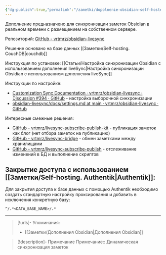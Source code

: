 ```yaml
---
{"dg-publish":true,"permalink":"/zametki/dopolnenie-obsidian-self-hosted-live-sync/","created":"2024-09-14 03:00","updated":"2024-10-09T19:50:52+03:00"}
---
```


Дополнение предназначено для синхронизации заметок Obsidian в реальном времени с размещением на собственном сервере.

Репозиторий: [GitHub - vrtmrz/obsidian-livesync](https://github.com/vrtmrz/obsidian-livesync)

Решение основано на базе данных [[Заметки/Self-hosting. CouchDB\|couchdb]]

Инструкция по установке: [[Статьи/Настройка синхронизации Obsidian с использованием дополнения liveSync\|Настройка синхронизации Obsidian с использованием дополнения liveSync]]

Инструкции по настройке:
- [Customization Sync Documentation · vrtmrz/obsidian-livesync · Discussion #394 · GitHub](https://github.com/vrtmrz/obsidian-livesync/discussions/394) - настройка выборочной синхронизации
- [obsidian-livesync/docs/settings.md at main · vrtmrz/obsidian-livesync · GitHub](https://github.com/vrtmrz/obsidian-livesync/blob/main/docs/settings.md)

Интересные смежные решения:
- [GitHub - vrtmrz/livesync-subscribe-publish-kit](https://github.com/vrtmrz/livesync-subscribe-publish-kit) - публикация заметок как блог (нет отбора заметок на публикацию)
- [GitHub - vrtmrz/livesync-bridge](https://github.com/vrtmrz/livesync-bridge) - обмен заметками между хранилищами
- [GitHub - vrtmrz/livesync-subscribe-publish](https://github.com/vrtmrz/livesync-subscribe-publish) - отслеживание изменений в БД и выполнение скриптов
## Закрытие доступа с использованием [[Заметки/Self-hosting. Authentik\|Authentik]]:

Для закрытия доступа к базе данных с помощью Authentik необходимо создать стандартную настройку проксирования и добавить в исключения конкретную базу:
```
^/.*<DATA_BASE_NAME>/.*
```

---
> [!urls]- Упоминания:
> - [[Заметки/Дополнения Obsidian\|Дополнения Obsidian]]

> [!description]- Примечание
> Примечание:: Динамическая синхронизация заметок